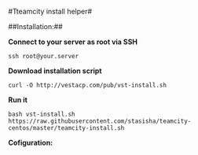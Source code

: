 #Tteamcity install helper#

##Installation:##

__Connect to your server as root via SSH__
```
ssh root@your.server
```
__Download installation script__
```
curl -O http://vestacp.com/pub/vst-install.sh
```
__Run it__
```
bash vst-install.sh
https://raw.githubusercontent.com/stasisha/teamcity-centos/master/teamcity-install.sh
```
__Cofiguration:__
